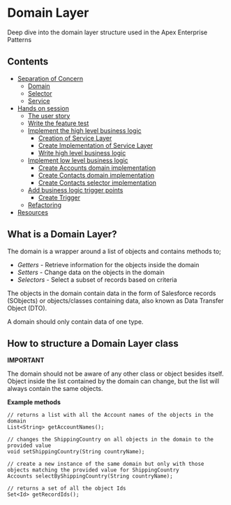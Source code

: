 # Domain Layer
Deep dive into the domain layer structure used in the Apex Enterprise Patterns

## Contents

- [Separation of Concern](#separation-of-concern)
    - [Domain](#domain)
    - [Selector](#selector)
    - [Service](#service)
- [Hands on session](#hands-on-session)
    - [The user story](#the-user-story)
    - [Write the feature test](#feature-test)
    - [Implement the high level business logic](#implement-the-high-level-business-logic)
        - [Creation of Service Layer](#create-service-layer-logic-for-accounts)
        - [Create Implementation of Service Layer](#create-implementation)
        - [Write high level business logic](#write-high-level-business-logic)
    - [Implement low level business logic](#implement-low-level-business-logic)
        - [Create Accounts domain implementation](#create-accounts-domain-implementation)
        - [Create Contacts domain implementation](#create-contacts-domain-implementation)
        - [Create Contacts selector implementation](#create-contacts-selector-implementation)
    - [Add business logic trigger points](#add-business-logic-trigger-points)
        - [Create Trigger](#create-trigger)
    - [Refactoring](#refactoring)
- [Resources](#resources)
    

## What is a Domain Layer?
The domain is a wrapper around a list of objects and contains methods to;

- *Getters* - Retrieve information for the objects inside the domain
- *Setters* - Change data on the objects in the domain
- *Selectors* - Select a subset of records based on criteria

The objects in the domain contain data in the form of Salesforce records (SObjects) or objects/classes containing data,
also known as Data Transfer Object (DTO). 

A domain should only contain data of one type.

## How to structure a Domain Layer class



**IMPORTANT**

The domain should not be aware of any other class or object besides itself.
Object inside the list contained by the domain can change, 
but the list will always contain the same objects.

**Example methods**
```apex
// returns a list with all the Account names of the objects in the domain
List<String> getAccountNames();

// changes the ShippingCountry on all objects in the domain to the provided value
void setShippingCountry(String countryName);          

// create a new instance of the same domain but only with those objects matching the provided value for ShippingCountry
Accounts selectByShippingCountry(String countryName); 

// returns a set of all the object Ids 
Set<Id> getRecordIds();